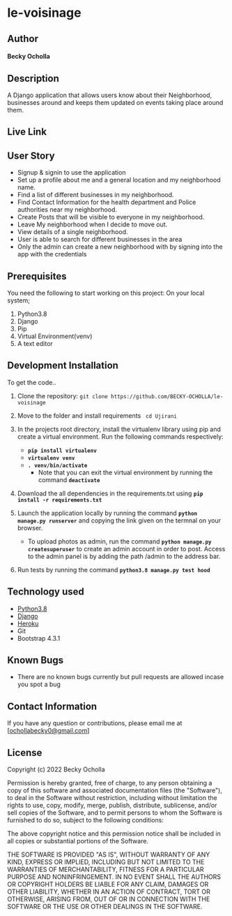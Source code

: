 # le-voisinage

## Author

#### Becky Ocholla

## Description

A Django application that allows users know about their Neighborhood, businesses around and keeps them updated on events taking place around them.

## Live Link



## User Story

* Signup & signin to use the application
* Set up a profile about me and a general location and my neighborhood name.
* Find a list of different businesses in my neighborhood.
* Find Contact Information for the health department and Police authorities near my neighborhood.
* Create Posts that will be visible to everyone in my neighborhood.
* Leave My neighborhood when I decide to move out.
* View details of a single neighborhood.
* User is able to search for different businesses in the area
* Only the admin can create a new neighborhood with by signing into the app with the credentials



## Prerequisites

You need the following to start working on this project: On your local system; 

1. Python3.8
2. Django
3. Pip
4. Virtual Environment(venv)
5. A text editor

## Development Installation

To get the code..

1. Clone the repository:
 `git clone https://github.com/BECKY-OCHOLLA/le-voisinage `

2. Move to the folder and install requirements
 ` cd Ujirani`

3. In the projects root directory, install the virtualenv library using pip and create a virtual environment. Run the following commands respectively:
    - **`pip install virtualenv`**
    - **`virtualenv venv`**
    - **`. venv/bin/activate`**
        * Note that you can exit the virtual environment by running the command **`deactivate`**
4. Download the all dependencies in the requirements.txt using **`pip install -r requirements.txt`**
5. Launch the application locally by running the command **`python manage.py runserver`** and copying the link given on the termnal on your browser.
    - To upload photos as admin, run the command  **`python manage.py createsuperuser`** to create an admin account in order to post. Access to the admin panel is by adding the path /admin to the address bar.
6. Run tests by running the command **`python3.8 manage.py test hood`**

## Technology used

* [Python3.8](https://www.python.org/)
* [Django](https://docs.djangoproject.com)
* [Heroku](https://heroku.com)
* Git
* Bootstrap 4.3.1

## Known Bugs

* There are no known bugs currently but pull requests are allowed incase you spot a bug

## Contact Information 

If you have any question or contributions, please email me at [ochollabecky0@gmail.com]

## License
Copyright (c) 2022 Becky Ocholla

Permission is hereby granted, free of charge, to any person obtaining a copy
of this software and associated documentation files (the "Software"), to deal
in the Software without restriction, including without limitation the rights
to use, copy, modify, merge, publish, distribute, sublicense, and/or sell
copies of the Software, and to permit persons to whom the Software is
furnished to do so, subject to the following conditions:

The above copyright notice and this permission notice shall be included in all
copies or substantial portions of the Software.

THE SOFTWARE IS PROVIDED "AS IS", WITHOUT WARRANTY OF ANY KIND, EXPRESS OR
IMPLIED, INCLUDING BUT NOT LIMITED TO THE WARRANTIES OF MERCHANTABILITY,
FITNESS FOR A PARTICULAR PURPOSE AND NONINFRINGEMENT. IN NO EVENT SHALL THE
AUTHORS OR COPYRIGHT HOLDERS BE LIABLE FOR ANY CLAIM, DAMAGES OR OTHER
LIABILITY, WHETHER IN AN ACTION OF CONTRACT, TORT OR OTHERWISE, ARISING FROM,
OUT OF OR IN CONNECTION WITH THE SOFTWARE OR THE USE OR OTHER DEALINGS IN THE
SOFTWARE.
